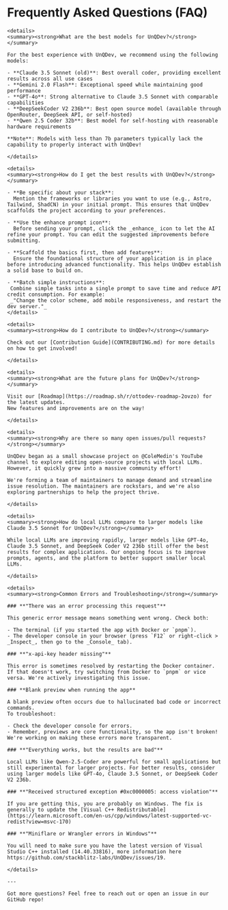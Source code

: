 # Frequently Asked Questions (FAQ)

    <details>
    <summary><strong>What are the best models for UnQDev?</strong></summary>

    For the best experience with UnQDev, we recommend using the following models:

    - **Claude 3.5 Sonnet (old)**: Best overall coder, providing excellent results across all use cases
    - **Gemini 2.0 Flash**: Exceptional speed while maintaining good performance
    - **GPT-4o**: Strong alternative to Claude 3.5 Sonnet with comparable capabilities
    - **DeepSeekCoder V2 236b**: Best open source model (available through OpenRouter, DeepSeek API, or self-hosted)
    - **Qwen 2.5 Coder 32b**: Best model for self-hosting with reasonable hardware requirements

    **Note**: Models with less than 7b parameters typically lack the capability to properly interact with UnQDev!

    </details>

    <details>
    <summary><strong>How do I get the best results with UnQDev?</strong></summary>

    - **Be specific about your stack**:  
      Mention the frameworks or libraries you want to use (e.g., Astro, Tailwind, ShadCN) in your initial prompt. This ensures that UnQDev scaffolds the project according to your preferences.

    - **Use the enhance prompt icon**:  
      Before sending your prompt, click the _enhance_ icon to let the AI refine your prompt. You can edit the suggested improvements before submitting.

    - **Scaffold the basics first, then add features**:  
      Ensure the foundational structure of your application is in place before introducing advanced functionality. This helps UnQDev establish a solid base to build on.

    - **Batch simple instructions**:  
     Combine simple tasks into a single prompt to save time and reduce API credit consumption. For example:  
     _"Change the color scheme, add mobile responsiveness, and restart the dev server."_
    </details>

    <details>
    <summary><strong>How do I contribute to UnQDev?</strong></summary>

    Check out our [Contribution Guide](CONTRIBUTING.md) for more details on how to get involved!

    </details>

    <details>
    <summary><strong>What are the future plans for UnQDev?</strong></summary>

    Visit our [Roadmap](https://roadmap.sh/r/ottodev-roadmap-2ovzo) for the latest updates.  
    New features and improvements are on the way!

    </details>

    <details>
    <summary><strong>Why are there so many open issues/pull requests?</strong></summary>

    UnQDev began as a small showcase project on @ColeMedin's YouTube channel to explore editing open-source projects with local LLMs. However, it quickly grew into a massive community effort!

    We're forming a team of maintainers to manage demand and streamline issue resolution. The maintainers are rockstars, and we're also exploring partnerships to help the project thrive.

    </details>

    <details>
    <summary><strong>How do local LLMs compare to larger models like Claude 3.5 Sonnet for UnQDev?</strong></summary>

    While local LLMs are improving rapidly, larger models like GPT-4o, Claude 3.5 Sonnet, and DeepSeek Coder V2 236b still offer the best results for complex applications. Our ongoing focus is to improve prompts, agents, and the platform to better support smaller local LLMs.

    </details>

    <details>
    <summary><strong>Common Errors and Troubleshooting</strong></summary>

    ### **"There was an error processing this request"**

    This generic error message means something went wrong. Check both:

    - The terminal (if you started the app with Docker or `pnpm`).
    - The developer console in your browser (press `F12` or right-click > _Inspect_, then go to the _Console_ tab).

    ### **"x-api-key header missing"**

    This error is sometimes resolved by restarting the Docker container.  
    If that doesn't work, try switching from Docker to `pnpm` or vice versa. We're actively investigating this issue.

    ### **Blank preview when running the app**

    A blank preview often occurs due to hallucinated bad code or incorrect commands.  
    To troubleshoot:

    - Check the developer console for errors.
    - Remember, previews are core functionality, so the app isn't broken! We're working on making these errors more transparent.

    ### **"Everything works, but the results are bad"**

    Local LLMs like Qwen-2.5-Coder are powerful for small applications but still experimental for larger projects. For better results, consider using larger models like GPT-4o, Claude 3.5 Sonnet, or DeepSeek Coder V2 236b.

    ### **"Received structured exception #0xc0000005: access violation"**

    If you are getting this, you are probably on Windows. The fix is generally to update the [Visual C++ Redistributable](https://learn.microsoft.com/en-us/cpp/windows/latest-supported-vc-redist?view=msvc-170)

    ### **"Miniflare or Wrangler errors in Windows"**

    You will need to make sure you have the latest version of Visual Studio C++ installed (14.40.33816), more information here https://github.com/stackblitz-labs/UnQDev/issues/19.

    </details>

    ---

    Got more questions? Feel free to reach out or open an issue in our GitHub repo!

